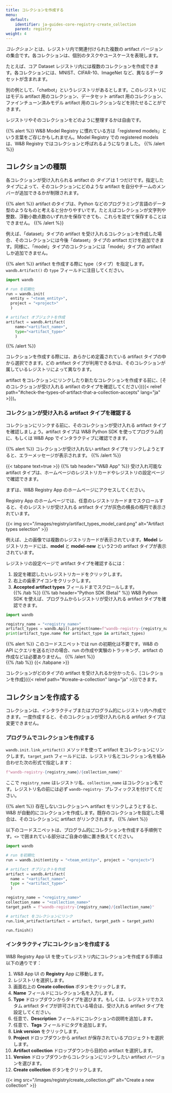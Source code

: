 ```yaml
---
title: コレクションを作成する
menu:
  default:
    identifier: ja-guides-core-registry-create_collection
    parent: registry
weight: 4
---
```


*コレクション* とは、レジストリ内で関連付けられた複数の artifact バージョンの集合です。各コレクションは、個別のタスクやユースケースを表現します。

たとえば、コア Dataset レジストリ内には複数のコレクションを作成できます。各コレクションには、MNIST、CIFAR-10、ImageNet など、異なるデータセットが含まれます。

別の例として、「chatbot」というレジストリがあるとします。このレジストリにはモデル artifact 用のコレクション、データセット artifact 用のコレクション、ファインチューン済みモデル artifact 用のコレクションなどを持たせることができます。

レジストリやそのコレクションをどのように整理するかは自由です。

{{% alert %}}
W&B Model Registry に慣れている方は「registered models」という言葉をご存じかもしれません。Model Registry での registered models は、W&B Registry ではコレクションと呼ばれるようになりました。
{{% /alert %}}

## コレクションの種類

各コレクションが受け入れられる artifact の *タイプ* は 1 つだけです。指定したタイプによって、そのコレクションにどのような artifact を自分やチームのメンバーが追加できるかが制限されます。

{{% alert %}}
artifact のタイプは、Python などのプログラミング言語のデータ型のようなものと考えると分かりやすいです。たとえばコレクションが文字列や整数、浮動小数点数のいずれかを保存できても、これらを混ぜて保存することはできません。
{{% /alert %}}

例えば、「dataset」タイプの artifact を受け入れるコレクションを作成した場合、そのコレクションには今後「dataset」タイプの artifact だけを追加できます。同様に、「model」タイプのコレクションには「model」タイプの artifact しか追加できません。

{{% alert %}}
artifact を作成する際に type（タイプ）を指定します。`wandb.Artifact()` の `type` フィールドに注目してください。

```python
import wandb

# run を初期化
run = wandb.init(
  entity = "<team_entity>",
  project = "<project>"
  )

# artifact オブジェクトを作成
artifact = wandb.Artifact(
    name="<artifact_name>", 
    type="<artifact_type>"
    )
```
{{% /alert %}}
 
コレクションを作成する際には、あらかじめ定義されている artifact タイプの中から選択できます。どの artifact タイプが利用できるかは、そのコレクションが属しているレジストリによって異なります。

artifact をコレクションにリンクしたり新たなコレクションを作成する前に、[そのコレクションが受け入れる artifact のタイプを確認してください]({{< relref path="#check-the-types-of-artifact-that-a-collection-accepts" lang="ja" >}})。

### コレクションが受け入れる artifact タイプを確認する

コレクションにリンクする前に、そのコレクションが受け入れる artifact タイプを確認しましょう。artifact タイプは W&B Python SDK を使ってプログラム的に、もしくは W&B App でインタラクティブに確認できます。

{{% alert %}}
コレクションが受け入れない artifact タイプをリンクしようとすると、エラーメッセージが表示されます。
{{% /alert %}}

{{< tabpane text=true >}}
  {{% tab header="W&B App" %}}
受け入れ可能な artifact タイプは、ホームページのレジストリカードやレジストリの設定ページで確認できます。

まずは、W&B Registry App のホームページにアクセスしてください。

Registry App のホームページでは、任意のレジストリカードまでスクロールすると、そのレジストリが受け入れる artifact タイプが灰色の横長の楕円で表示されています。

{{< img src="/images/registry/artifact_types_model_card.png" alt="Artifact types selection" >}}

例えば、上の画像では複数のレジストリカードが表示されています。**Model** レジストリカードには、**model** と **model-new** という2つの artifact タイプが表示されています。

レジストリの設定ページで artifact タイプを確認するには：

1. 設定を確認したいレジストリカードをクリックします。
2. 右上の歯車アイコンをクリックします。
3. **Accepted artifact types** フィールドまでスクロールします。   
  {{% /tab %}}
  {{% tab header="Python SDK (Beta)" %}}
W&B Python SDK を使えば、プログラムからレジストリが受け入れる artifact タイプを確認できます。

```python
import wandb

registry_name = "<registry_name>"
artifact_types = wandb.Api().project(name=f"wandb-registry-{registry_name}").artifact_types()
print(artifact_type.name for artifact_type in artifact_types)
```

{{% alert %}}
このコードスニペットでは run の初期化は不要です。W&B の API にクエリを送るだけの場合、run の作成や実験のトラッキング、artifact の作成などは必要ありません。
{{% /alert %}}  
  {{% /tab %}}
{{< /tabpane >}}

コレクションがどのタイプの artifact を受け入れるか分かったら、[コレクションを作成]({{< relref path="#create-a-collection" lang="ja" >}})できます。

## コレクションを作成する

コレクションは、インタラクティブまたはプログラム的にレジストリ内へ作成できます。一度作成すると、そのコレクションが受け入れられる artifact タイプは変更できません。

### プログラムでコレクションを作成する

`wandb.init.link_artifact()` メソッドを使って artifact をコレクションにリンクします。`target_path` フィールドには、レジストリ名とコレクション名を組み合わせた次の形式で指定します：

```python
f"wandb-registry-{registry_name}/{collection_name}"
```

ここで `registry_name` はレジストリ名、`collection_name` はコレクション名です。レジストリ名の前には必ず `wandb-registry-` プレフィックスを付けてください。

{{% alert %}}
存在しないコレクションへ artifact をリンクしようとすると、W&B が自動的にコレクションを作成します。既存のコレクションを指定した場合は、そのコレクションに artifact がリンクされます。
{{% /alert %}}

以下のコードスニペットは、プログラム的にコレクションを作成する手順例です。`<>` で囲まれている部分はご自身の値に置き換えてください。

```python
import wandb

# run を初期化
run = wandb.init(entity = "<team_entity>", project = "<project>")

# artifact オブジェクトを作成
artifact = wandb.Artifact(
  name = "<artifact_name>",
  type = "<artifact_type>"
  )

registry_name = "<registry_name>"
collection_name = "<collection_name>"
target_path = f"wandb-registry-{registry_name}/{collection_name}"

# artifact をコレクションにリンク
run.link_artifact(artifact = artifact, target_path = target_path)

run.finish()
```

### インタラクティブにコレクションを作成する

W&B Registry App UI を使ってレジストリ内にコレクションを作成する手順は以下の通りです：

1. W&B App UI の **Registry** App に移動します。
2. レジストリを選択します。
3. 画面右上の **Create collection** ボタンをクリックします。
4. **Name** フィールドにコレクション名を入力します。
5. **Type** ドロップダウンからタイプを選びます。もしくは、レジストリでカスタム artifact タイプが許可されている場合は、受け入れる artifact タイプを設定してください。
6. 任意で、**Description** フィールドにコレクションの説明を追加します。
7. 任意で、**Tags** フィールドにタグを追加します。
8. **Link version** をクリックします。
9. **Project** ドロップダウンから artifact が保存されているプロジェクトを選択します。
10. **Artifact collection** ドロップダウンから目的の artifact を選択します。
11. **Version** ドロップダウンからコレクションにリンクしたい artifact バージョンを選びます。
12. **Create collection** ボタンをクリックします。

{{< img src="/images/registry/create_collection.gif" alt="Create a new collection" >}}